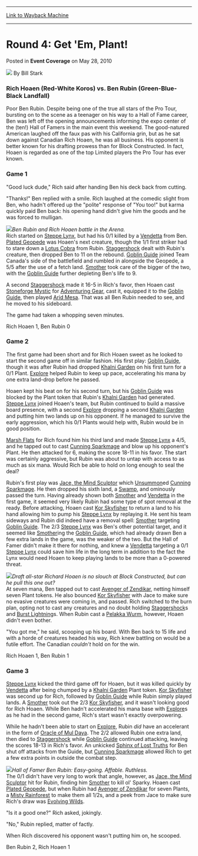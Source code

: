 
---
[Link to Wayback Machine](https://web.archive.org/web/20161003075216/http://magic.wizards.com/en/articles/archive/event-coverage/round-4-get-em-plant-2010-05-28)

[_metadata_:author]:- "Bill Stark"
[_metadata_:description]:- "Rich Hoaen (Red-White Koros) vs. Ben Rubin (Green-Blue-Black Landfall)Poor Ben Rubin. Despite being one of the true all stars of the Pro Tour, bursting on to the scene as a teenager on his way to a Hall of Fame career, Ben was left off the opening announcements informing the expo center of the (ten!) Hall of Famers in the main event this weekend. The good-natured American laughed off the faux pas with his California grin, but as he sat down against Canadian Rich Hoaen, he was all business."
[_metadata_:generator]:- "Drupal 7 (http://drupal.org)"
[_metadata_:node]:- "510581"
[_metadata_:publish_date]:- "2010-05-28"
[_metadata_:source]:- "div-main-content"
[_metadata_:title]:- "Round 4: Get 'Em, Plant!"
[_metadata_:wayback_capture_timestamp]:- "2016-10-03 07:52:16"
[_metadata_:wayback_raw_url]:- "https://web.archive.org/web/20161003075216id_/http://magic.wizards.com/en/articles/archive/event-coverage/round-4-get-em-plant-2010-05-28"
[_metadata_:wayback_url]:- "http://magic.wizards.com/en/articles/archive/event-coverage/round-4-get-em-plant-2010-05-28"
---


Round 4: Get 'Em, Plant!
========================



 Posted in **Event Coverage**
 on May 28, 2010 






![](https://media.magic.wizards.com/styles/auth_small/public/images/person/authorpic_BillStark.jpg)
By Bill Stark











### Rich Hoaen (Red-White Koros) vs. Ben Rubin (Green-Blue-Black Landfall)

Poor Ben Rubin. Despite being one of the true all stars of the Pro Tour, bursting on to the scene as a teenager on his way to a Hall of Fame career, Ben was left off the opening announcements informing the expo center of the (ten!) Hall of Famers in the main event this weekend. The good-natured American laughed off the faux pas with his California grin, but as he sat down against Canadian Rich Hoaen, he was all business. His opponent is better known for his drafting prowess than for Block Constructed. In fact, Hoaen is regarded as one of the top Limited players the Pro Tour has ever known.

### Game 1

"Good luck dude," Rich said after handing Ben his deck back from cutting.

"Thanks!" Ben replied with a smile. Rich laughed at the comedic slight from Ben, who hadn't offered up the "polite" response of "You too!" but karma quickly paid Ben back: his opening hand didn't give him the goods and he was forced to mulligan.

![](https://media.magic.wizards.com/image_legacy_migration/mtg/images/daily/events/ptsj10/r4_hoaen_rubin.jpg)*Ben Rubin and Rich Hoaen battle in the Arena.*  
Rich started on [Steppe Lynx](http://gatherer.wizards.com/Pages/Card/Details.aspx?name=Steppe+Lynx), but had his 0/1 killed by a [Vendetta](http://gatherer.wizards.com/Pages/Card/Details.aspx?name=Vendetta) from Ben. [Plated Geopede](http://gatherer.wizards.com/Pages/Card/Details.aspx?name=Plated+Geopede) was Hoaen's next creature, though the 1/1 first striker had to stare down a [Lotus Cobra](http://gatherer.wizards.com/Pages/Card/Details.aspx?name=Lotus+Cobra) from Rubin. [Staggershock](http://gatherer.wizards.com/Pages/Card/Details.aspx?name=Staggershock) dealt with Rubin's creature, then dropped Ben to 11 on the rebound. [Goblin Guide](http://gatherer.wizards.com/Pages/Card/Details.aspx?name=Goblin+Guide) joined Team Canada's side of the battlefield and rumbled in alongside the Geopede, a 5/5 after the use of a fetch land. [Smother](http://gatherer.wizards.com/Pages/Card/Details.aspx?name=Smother) took care of the bigger of the two, with the [Goblin Guide](http://gatherer.wizards.com/Pages/Card/Details.aspx?name=Goblin+Guide) further depleting Ben's life to 9.

A second [Staggershock](http://gatherer.wizards.com/Pages/Card/Details.aspx?name=Staggershock) made it 16-5 in Rich's favor, then Hoaen cast [Stoneforge Mystic](http://gatherer.wizards.com/Pages/Card/Details.aspx?name=Stoneforge+Mystic) for [Adventuring Gear](http://gatherer.wizards.com/Pages/Card/Details.aspx?name=Adventuring+Gear), cast it, equipped it to the [Goblin Guide](http://gatherer.wizards.com/Pages/Card/Details.aspx?name=Goblin+Guide), then played [Arid Mesa](http://gatherer.wizards.com/Pages/Card/Details.aspx?name=Arid+Mesa). That was all Ben Rubin needed to see, and he moved to his sideboard.

The game had taken a whopping seven minutes.

Rich Hoaen 1, Ben Rubin 0

### Game 2

The first game had been short and for Rich Hoaen sweet as he looked to start the second game off in similar fashion. His first play: [Goblin Guide](http://gatherer.wizards.com/Pages/Card/Details.aspx?name=Goblin+Guide), though it was after Rubin had dropped [Khalni Garden](http://gatherer.wizards.com/Pages/Card/Details.aspx?name=Khalni+Garden) on his first turn for a 0/1 Plant. [Explore](http://gatherer.wizards.com/Pages/Card/Details.aspx?name=Explore) helped Rubin to keep up pace, accelerating his mana by one extra land-drop before he passed.

Hoaen kept his beat on for his second turn, but his [Goblin Guide](http://gatherer.wizards.com/Pages/Card/Details.aspx?name=Goblin+Guide) was blocked by the Plant token that Rubin's [Khalni Garden](http://gatherer.wizards.com/Pages/Card/Details.aspx?name=Khalni+Garden) had generated. [Steppe Lynx](http://gatherer.wizards.com/Pages/Card/Details.aspx?name=Steppe+Lynx) joined Hoaen's team, but Rubin continued to build a massive board presence, with a second [Explore](http://gatherer.wizards.com/Pages/Card/Details.aspx?name=Explore) dropping a second [Khalni Garden](http://gatherer.wizards.com/Pages/Card/Details.aspx?name=Khalni+Garden) and putting him two lands up on his opponent. If he managed to survive the early aggression, which his 0/1 Plants would help with, Rubin would be in good position.

[Marsh Flats](http://gatherer.wizards.com/Pages/Card/Details.aspx?name=Marsh+Flats) for Rich found him his third land and made [Steppe Lynx](http://gatherer.wizards.com/Pages/Card/Details.aspx?name=Steppe+Lynx) a 4/5, and he tapped out to cast [Cunning Sparkmage](http://gatherer.wizards.com/Pages/Card/Details.aspx?name=Cunning+Sparkmage) and blow up his opponent's Plant. He then attacked for 6, making the score 18-11 in his favor. The start was certainly aggressive, but Rubin was about to untap with access to as much as six mana. Would Rich be able to hold on long enough to seal the deal?

Rubin's first play was [Jace, the Mind Sculptor](http://gatherer.wizards.com/Pages/Card/Details.aspx?name=Jace%2C+the+Mind+Sculptor) which [Unsummon](http://gatherer.wizards.com/Pages/Card/Details.aspx?name=Unsummon)ed [Cunning Sparkmage](http://gatherer.wizards.com/Pages/Card/Details.aspx?name=Cunning+Sparkmage). He then dropped his sixth land, a [Swamp](http://gatherer.wizards.com/Pages/Card/Details.aspx?name=Swamp), and ominously passed the turn. Having already shown both [Smother](http://gatherer.wizards.com/Pages/Card/Details.aspx?name=Smother) and [Vendetta](http://gatherer.wizards.com/Pages/Card/Details.aspx?name=Vendetta) in the first game, it seemed very likely Rubin had some type of spot removal at the ready. Before attacking, Hoaen cast [Kor Skyfisher](http://gatherer.wizards.com/Pages/Card/Details.aspx?name=Kor+Skyfisher) to return a land to his hand allowing him to pump his [Steppe Lynx](http://gatherer.wizards.com/Pages/Card/Details.aspx?name=Steppe+Lynx) by replaying it. He sent his team sideways and Rubin did indeed have a removal spell: [Smother](http://gatherer.wizards.com/Pages/Card/Details.aspx?name=Smother) targeting [Goblin Guide](http://gatherer.wizards.com/Pages/Card/Details.aspx?name=Goblin+Guide). The 2/3 [Steppe Lynx](http://gatherer.wizards.com/Pages/Card/Details.aspx?name=Steppe+Lynx) was Ben's other potential target, and it seemed like [Smother](http://gatherer.wizards.com/Pages/Card/Details.aspx?name=Smother)ing the [Goblin Guide](http://gatherer.wizards.com/Pages/Card/Details.aspx?name=Goblin+Guide), which had already drawn Ben a few extra lands in the game, was the weaker of the two. But the Hall of Famer didn't make it there for nothing, and knew a [Vendetta](http://gatherer.wizards.com/Pages/Card/Details.aspx?name=Vendetta) targeting a 0/1 [Steppe Lynx](http://gatherer.wizards.com/Pages/Card/Details.aspx?name=Steppe+Lynx) could save him life in the long term in addition to the fact the Lynx would need Hoaen to keep playing lands to be more than a 0-powered threat.

![](https://media.magic.wizards.com/image_legacy_migration/mtg/images/daily/events/ptsj10/r4_hoaen.jpg)*Draft all-star Richard Hoaen is no slouch at Block Constructed, but can he pull this one out?*  
At seven mana, Ben tapped out to cast [Avenger of Zendikar](http://gatherer.wizards.com/Pages/Card/Details.aspx?name=Avenger+of+Zendikar), netting himself seven Plant tokens. He also bounced [Kor Skyfisher](http://gatherer.wizards.com/Pages/Card/Details.aspx?name=Kor+Skyfisher) with Jace to make sure no evasive creatures were coming in, and passed. Rich switched to the burn plan, opting not to cast any creatures and no doubt holding [Staggershock](http://gatherer.wizards.com/Pages/Card/Details.aspx?name=Staggershock)s and [Burst Lightning](http://gatherer.wizards.com/Pages/Card/Details.aspx?name=Burst+Lightning)s. When Rubin cast a [Pelakka Wurm](http://gatherer.wizards.com/Pages/Card/Details.aspx?name=Pelakka+Wurm), however, Hoaen didn't even bother.

"You got me," he said, scooping up his board. With Ben back to 15 life and with a horde of creatures headed his way, Rich knew battling on would be a futile effort. The Canadian *couldn't* hold on for the win.

Rich Hoaen 1, Ben Rubin 1

### Game 3

[Steppe Lynx](http://gatherer.wizards.com/Pages/Card/Details.aspx?name=Steppe+Lynx) kicked the third game off for Hoaen, but it was killed quickly by [Vendetta](http://gatherer.wizards.com/Pages/Card/Details.aspx?name=Vendetta) after being chumped by a [Khalni Garden](http://gatherer.wizards.com/Pages/Card/Details.aspx?name=Khalni+Garden) Plant token. [Kor Skyfisher](http://gatherer.wizards.com/Pages/Card/Details.aspx?name=Kor+Skyfisher) was second up for Rich, followed by [Goblin Guide](http://gatherer.wizards.com/Pages/Card/Details.aspx?name=Goblin+Guide) while Rubin simply played lands. A [Smother](http://gatherer.wizards.com/Pages/Card/Details.aspx?name=Smother) took out the 2/3 [Kor Skyfisher](http://gatherer.wizards.com/Pages/Card/Details.aspx?name=Kor+Skyfisher), and it wasn't looking good for Rich Hoaen. While Ben hadn't accelerated his mana base with [Explore](http://gatherer.wizards.com/Pages/Card/Details.aspx?name=Explore)s as he had in the second game, Rich's start wasn't exactly overpowering.

While he hadn't been able to start on [Explore](http://gatherer.wizards.com/Pages/Card/Details.aspx?name=Explore), Rubin *did* have an accelerant in the form of [Oracle of Mul Daya](http://gatherer.wizards.com/Pages/Card/Details.aspx?name=Oracle+of+Mul+Daya). The 2/2 allowed Rubin one extra land, then died to [Staggershock](http://gatherer.wizards.com/Pages/Card/Details.aspx?name=Staggershock) while [Goblin Guide](http://gatherer.wizards.com/Pages/Card/Details.aspx?name=Goblin+Guide) continued attacking, leaving the scores 18-13 in Rich's favor. An unkicked [Sphinx of Lost Truths](http://gatherer.wizards.com/Pages/Card/Details.aspx?name=Sphinx+of+Lost+Truths) for Ben shut off attacks from the Guide, but [Cunning Sparkmage](http://gatherer.wizards.com/Pages/Card/Details.aspx?name=Cunning+Sparkmage) allowed Rich to get a few extra points in outside the combat step.

![](https://media.magic.wizards.com/image_legacy_migration/mtg/images/daily/events/ptsj10/r4_rubin.jpg)*Hall of Famer Ben Rubin: Easy-going. Affable. Ruthless.*  
The 0/1 didn't have very long to work that angle, however, as [Jace, the Mind Sculptor](http://gatherer.wizards.com/Pages/Card/Details.aspx?name=Jace%2C+the+Mind+Sculptor) hit for Rubin, finding him [Smother](http://gatherer.wizards.com/Pages/Card/Details.aspx?name=Smother) to kill ol' Sparky. Hoaen cast [Plated Geopede](http://gatherer.wizards.com/Pages/Card/Details.aspx?name=Plated+Geopede), but when Rubin had [Avenger of Zendikar](http://gatherer.wizards.com/Pages/Card/Details.aspx?name=Avenger+of+Zendikar) for seven Plants, a [Misty Rainforest](http://gatherer.wizards.com/Pages/Card/Details.aspx?name=Misty+Rainforest) to make them all 1/2s, and a peek from Jace to make sure Rich's draw was [Evolving Wilds](http://gatherer.wizards.com/Pages/Card/Details.aspx?name=Evolving+Wilds).

"Is it a good one?" Rich asked, jokingly.

"No," Rubin replied, matter of factly.

When Rich discovered his opponent wasn't putting him on, he scooped.

Ben Rubin 2, Rich Hoaen 1







